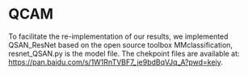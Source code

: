 # QCAM
To facilitate the re-implementation of our results, we implemented QSAN_ResNet based on the open source toolbox MMclassification, resnet_QSAN.py is the model file. The chekpoint files are available at: https://pan.baidu.com/s/1W1RnTVBF7_je9bdBqVJq_A?pwd=keiy.